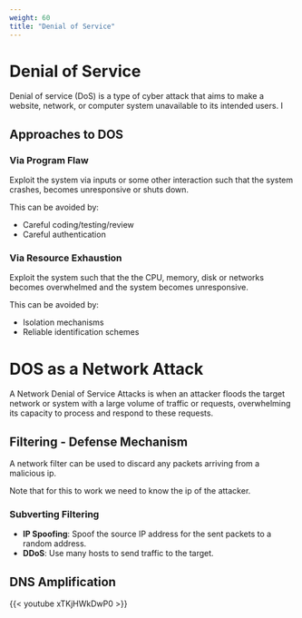 ```yaml
---
weight: 60
title: "Denial of Service"
---
```


# Denial of Service

Denial of service (DoS) is a type of cyber attack that aims to make a website, network, or computer system unavailable to its intended users. I

## Approaches to DOS

### Via Program Flaw

Exploit the system via inputs or some other interaction such that the system crashes, becomes unresponsive or shuts down.

This can be avoided by:

- Careful coding/testing/review
- Careful authentication

### Via Resource Exhaustion

Exploit the system such that the the CPU, memory, disk or networks becomes overwhelmed and the system becomes unresponsive.

This can be avoided by:

- Isolation mechanisms
- Reliable identification schemes

# DOS as a Network Attack

A Network Denial of Service Attacks is when an attacker floods the target network or system with a large volume of traffic or requests, overwhelming its capacity to process and respond to these requests.

## Filtering - Defense Mechanism

A network filter can be used to discard any packets arriving from a malicious ip.

Note that for this to work we need to know the ip of the attacker.

### Subverting Filtering

- **IP Spoofing**: Spoof the source IP address for the sent packets to a random address.
- **DDoS**: Use many hosts to send traffic to the target.

## DNS Amplification

{{< youtube xTKjHWkDwP0 >}}
